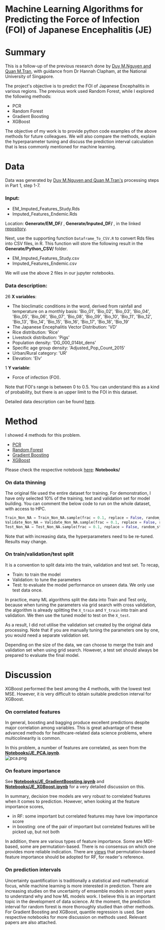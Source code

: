 # Machine Learning Algorithms for Predicting the Force of Infection (FOI) of Japanese Encephalitis (JE)
# Summary
This is a follow-up of the previous research done by [Duy M.Nguyen and Quan M.Tran](https://github.com/m2man/JERFOUCRU), with guidance from Dr Hannah Clapham, at the National University of Singapore. 

The project's objective is to predict the FOI of Japanese Encephalitis in various regions. The previous work used Random Forest, while I explored the following methods: 

- PCR
- Random Forest
- Gradient Boosting
- XGBoost

The objective of my work is to provide python code examples of the above methods for future colleagues. We will also compare the methods, explain the hyperparameter tuning and discuss the prediction interval calculation that is less commonly mentioned for machine learning.  

# Data
Data was generated by [Duy M.Nguyen and Quan M.Tran's](https://github.com/m2man/JERFOUCRU) processing steps in Part 1, step 1-7. 

### Input: 
- EM_Imputed_Features_Study.Rds
- Imputed_Features_Endemic.Rds

Location: **Generate/EM_DF/** , **Generate/Inputed_DF/** , in the linked [repository](https://github.com/m2man/JERFOUCRU/tree/master/Training_RF/Generate). 

Next, use the supporting function `Dataframe_To_CSV.R` to convert Rds files into CSV files, in R. This function will store the following result in the **Generate/Python_CSV/** folder.

- EM_Imputed_Features_Study.csv
- Imputed_Features_Endemic.csv 

We will use the above 2 files in our jupyter notebooks. 

### Data description:
26 **X variables**:

- The bioclimatic conditions in the word, derived from rainfall and temperature on a monthly basis: 
'Bio_01', 'Bio_02', 'Bio_03', 'Bio_04', 'Bio_05', 'Bio_06', 'Bio_07', 'Bio_08', 'Bio_09', 'Bio_10', 'Bio_11', 'Bio_12', 'Bio_13', 'Bio_14', 'Bio_15', 'Bio_16', 'Bio_17', 'Bio_18', 'Bio_19'
- The Japanese Encephalitis Vector Distribution: 'VD'
- Rice distribution: 'Rice'
- Livestock distribution: 'Pigs'
- Population density: 'DG_000_014bt_dens'
- Specific age group density: 'Adjusted_Pop_Count_2015'
- Urban/Rural category: 'UR'
- Elevation: 'Elv'

1 **Y variable**: 
- Force of infection (FOI). 

Note that FOI's range is between 0 to 0.5. You can understand this as a kind of probability, but there is an upper limit to the FOI in this dataset. 

Detailed data description can be found [here](https://github.com/m2man/JERFOUCRU/tree/master/Writing%20Documents).

# Method
I showed 4 methods for this problem. 
- [PCR](https://github.com/JieSun1990/Predicting_Japanese_Encephalitis/blob/main/Notebooks/JE_PCA.ipynb)
- [Random Forest](https://github.com/JieSun1990/Predicting_Japanese_Encephalitis/blob/main/Notebooks/JE_RandomForest.ipynb)
- [Gradient Boosting](https://github.com/JieSun1990/Predicting_Japanese_Encephalitis/blob/main/Notebooks/JE_GradientBoosting.ipynb)
- [XGBoost](https://github.com/JieSun1990/Predicting_Japanese_Encephalitis/blob/main/Notebooks/JE_XGBoost.ipynb)

Please check the respective notebook [here](https://github.com/JieSun1990/Predicting_Japanese_Encephalitis/tree/main/Notebooks): **Notebooks/**

### On data thinning
The original file used the entire dataset for training. For demonstration, I have only selected 10% of the training, test and validation set for model building. 
You can comment the below code to run on the whole dataset, with access to HPC. 

```python
Train_Non_NA = Train_Non_NA.sample(frac = 0.1, replace = False, random_state = 1)
Validate_Non_NA = Validate_Non_NA.sample(frac = 0.1, replace = False, random_state = 1)
Test_Non_NA = Test_Non_NA.sample(frac = 0.1, replace = False, random_state = 1)
```
Note that with increasing data, the hyperparameters need to be re-tuned. Results may change. 

### On train/validation/test split

It is a convention to split data into the train, validation and test set. To recap,
- Train: to train the model
- Validation: to tune the parameters
- Test: to evaluate the model performance on unseen data. We only use test data once.

In practice, many ML algorithms split the data into Train and Test only, because when tuning the parameters via grid search with cross validation, the algorithm is already splitting the `X_train` and `Y_train` into train and validation. We then use the tuned model to test on the `X_test`. 

As a result, I did not utilise the validation set created by the original data processing. Note that if you are manually tuning the parameters one by one, you would need a separate validation set. 

Depending on the size of the data, we can choose to merge the train and validation set when using grid search. However, a test set should always be prepared to evaluate the final model. 


# Discussion
XGBoost performed the best among the 4 methods, with the lowest test MSE. However, it is very difficult to obtain suitable prediction interval for XGBoost.

### On correlated features
In general, boosting and bagging produce excellent predictions despite major correlation among variables. This is great advantage of these advanced methods for healthcare-related data science problems, where multicolinearity is common. 

In this problem, a number of features are correlated, as seen from the **[Notebooks/JE_PCA.ipynb](https://github.com/JieSun1990/Predicting_Japanese_Encephalitis/blob/main/Notebooks/JE_PCA.ipynb)**.  
![pca.png](https://i.postimg.cc/v8VSqvGZ/pca.png)

### On feature importance
See **[Notebooks/JE_GradientBoosting.ipynb](https://github.com/JieSun1990/Predicting_Japanese_Encephalitis/blob/main/Notebooks/JE_GradientBoosting.ipynb)** and **[Notebooks/JE_XGBoost.ipynb](https://github.com/JieSun1990/Predicting_Japanese_Encephalitis/blob/main/Notebooks/JE_XGBoost.ipynb)** for a very detailed discussion on this. 

In summary, decision tree models are very robust to correlated features when it comes to prediction. However, when looking at the feature importance scores,
- in RF: some important but correlated features may have low importance score
- in boosting: one of the pair of important but correlated features will be picked up, but not both

In addition, there are various types of feature importance. Some are MDI-based, some are permutation-based. There is no consensus on which one provides more reliable indication. There are [views](https://explained.ai/rf-importance/) that permutation-based feature importance should be adopted for RF, for reader's reference. 

### On prediction intervals
Uncertainty quantification is traditionally a statistical and mathematical focus, while machine learning is more interested in prediction. There are increasing studies on the uncertainty of emsemble models in recent years to understand why and how ML models work. I believe this is an important topic in the development of data science. 
At the moment, the prediction interval for random forest is more thoroughly studied than other methods. For Gradient Boosting and XGBoost, quantile regression is used. 
See respective notebooks for more discussion on methods used. Relevant papers are also attached. 



